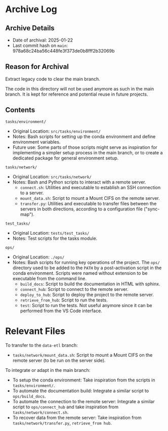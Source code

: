 # Archive Log

## Archive Details

- Date of archival: 2025-01-22
- Last commit hash on `main`: 978a68c24ba56c448fe3f373de0b8fff2b32069b

## Reason for Archival

Extract legacy code to clear the main branch. 

The code in this directory will not be used anymore as such in the main branch. It is kept for
reference and potential reuse in future projects. 

## Contents

`tasks/environment/`
- Original Location: `src/tasks/environment/`
- Notes: Bash scripts for setting up the conda environment and define environment variables.
- Future use: Some parts of those scripts might serve as inspiration for implementing a simpler
  setup process in the main branch, or to create a dedicated package for general environment setup.

`tasks/network/`
- Original Location: `src/tasks/network/`
- Notes: Bash and Python scripts to interact with a remote server. 
    - `connect.sh`: Utilities and executable to establish an SSH connection to a server.
    - `mount_data.sh`: Script to mount a Mount CIFS on the remote server. 
    - `transfer.py`: Utilities and executable to transfer files between the servers in both
      directions, according to a configuration file ("sync-map").
    
`test_tasks/`
- Original Location: `tests/test_tasks/`
- Notes: Test scripts for the tasks module.
    
`ops/`
- Original Location: `./ops/`
- Notes: Bash scripts for running key operations of the project. The `ops/` directory used to be
  added to the `PATH` by a post-activation script in the conda environment. Scripts were named
  without extension to be executable from the command line.
  - `build_docs`: Script to build the documentation in HTML with sphinx.
  - `connect_hub`: Script to connect to the remote server. 
  - `deploy_to_hub`: Script to deploy the project to the remote server.
  - `retrieve_from_hub`: Script to run the tests.
  - `test`: Script to run the tests. Not useful anymore since it can be performed from the VS Code
    interface.

# Relevant Files

To transfer to the `data-etl` branch:
- `tasks/network/mount_data.sh`: Script to mount a Mount CIFS on the remote server (to be run on the
  server side).

To integrate or adapt in the main branch:
- To setup the conda environment: Take inspiration from the scripts in `tasks/environment/`.
- To automate the documentation build: Integrate a similar script to `ops/build_docs`.
- To automate the connection to the remote server: Integrate a similar script to `ops/connect_hub`
  and take inspiration from `tasks/network/connect.sh`.
- To recover data from the remote server: Take inspiration from `tasks/network/transfer.py`,
  `retrieve_from hub`.

